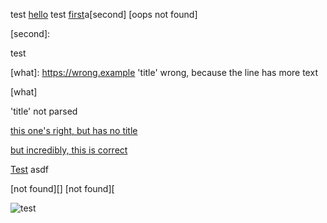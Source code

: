 [first]: https://example.org

test [hello][hi world] test [first]a[second] [oops not found]

[hi world]: a
[second]:

test

[what]: <https://wrong.example> 'title' wrong, because the line has more text

[what]

[another]: <https://wrong.example>
'title' not parsed

[this one's right, but has no title][another]

[but incredibly, this is correct]:
<my url>
'but incredibly, this is correct'
[but incredibly, this is correct]

[Test][] asdf

[not found][] [not found][

[tesT]: hi

![test][png]

[png]: test.png
